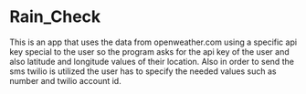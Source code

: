 # Rain_Check
This is an app that uses the data from openweather.com using a specific api key special to the user so the program asks for the api key of the user and also latitude and longitude values of their location. Also in order to send the sms twilio is utilized the user has to specify the needed values such as number and twilio account id. 
